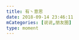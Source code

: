 ```yaml
---
title: 有丶意思
date: 2018-09-14 23:46:11
mCategories: [说说,朋友圈]
type: moment
---
```


<div id="pics-20180914234611"></div>

<script src="/lib/moment/pics.js"></script>
<script>
var data = [
    {"link": "2018-09-14_000000.jpeg", "type": "shuoshuo"}
];
picsRender(data, "pics-20180914234611");
</script>
